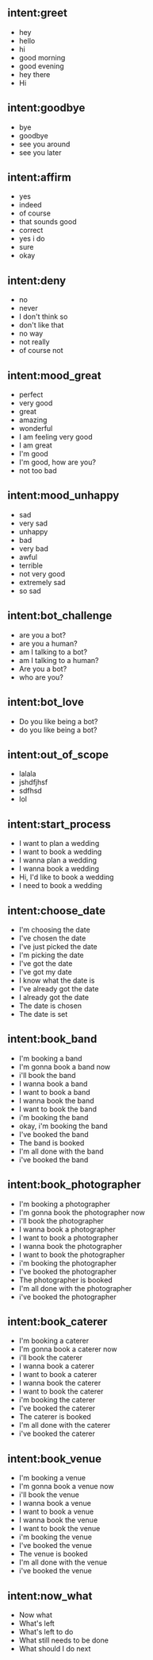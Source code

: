 ## intent:greet
- hey
- hello
- hi
- good morning
- good evening
- hey there
- Hi

## intent:goodbye
- bye
- goodbye
- see you around
- see you later

## intent:affirm
- yes
- indeed
- of course
- that sounds good
- correct
- yes i do
- sure
- okay

## intent:deny
- no
- never
- I don't think so
- don't like that
- no way
- not really
- of course not

## intent:mood_great
- perfect
- very good
- great
- amazing
- wonderful
- I am feeling very good
- I am great
- I'm good
- I'm good, how are you?
- not too bad

## intent:mood_unhappy
- sad
- very sad
- unhappy
- bad
- very bad
- awful
- terrible
- not very good
- extremely sad
- so sad

## intent:bot_challenge
- are you a bot?
- are you a human?
- am I talking to a bot?
- am I talking to a human?
- Are you a bot?
- who are you?

## intent:bot_love
- Do you like being a bot?
- do you like being a bot?

## intent:out_of_scope
- lalala
- jshdfjhsf
- sdfhsd
- lol

## intent:start_process
- I want to plan a wedding
- I want to book a wedding
- I wanna plan a wedding
- I wanna book a wedding
- Hi, I'd like to book a wedding
- I need to book a wedding

## intent:choose_date
- I'm choosing the date
- I've chosen the date
- I've just picked the date
- I'm picking the date
- I've got the date
- I've got my date
- I know what the date is
- I've already got the date
- I already got the date
- The date is chosen
- The date is set

## intent:book_band
- I'm booking a band
- I'm gonna book a band now
- i'll book the band
- I wanna book a band
- I want to book a band
- I wanna book the band
- I want to book the band
- i'm booking the band
- okay, i'm booking the band
- I've booked the band
- The band is booked
- I'm all done with the band
- i've booked the band

## intent:book_photographer
- I'm booking a photographer
- I'm gonna book the photographer now
- i'll book the photographer
- I wanna book a photographer
- I want to book a photographer
- I wanna book the photographer
- I want to book the photographer
- i'm booking the photographer
- I've booked the photographer
- The photographer is booked
- I'm all done with the photographer
- i've booked the photographer

## intent:book_caterer
- I'm booking a caterer
- I'm gonna book a caterer now
- i'll book the caterer
- I wanna book a caterer
- I want to book a caterer
- I wanna book the caterer
- I want to book the caterer
- i'm booking the caterer
- I've booked the caterer
- The caterer is booked
- I'm all done with the caterer
- i've booked the caterer

## intent:book_venue
- I'm booking a venue
- I'm gonna book a venue now
- i'll book the venue
- I wanna book a venue
- I want to book a venue
- I wanna book the venue
- I want to book the venue
- i'm booking the venue
- I've booked the venue
- The venue is booked
- I'm all done with the venue
- i've booked the venue

## intent:now_what
- Now what
- What's left
- What's left to do
- What still needs to be done
- What should I do next
